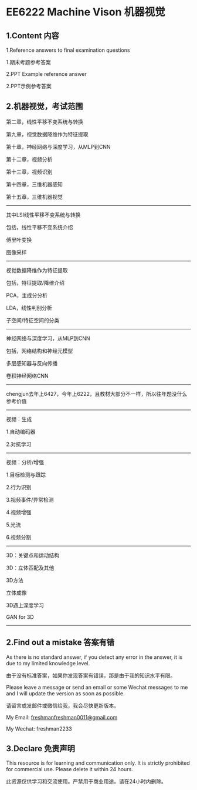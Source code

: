 # EE6222 Machine Vison 机器视觉

## 1.Content 内容

1.Reference answers to final examination questions

1.期末考题参考答案

2.PPT Example reference answer

2.PPT示例参考答案



## 2.机器视觉，考试范围

第二章，线性平移不变系统与转换

第九章，视觉数据降维作为特征提取

第十章，神经网络与深度学习，从MLP到CNN

第十二章，视频分析

第十三章，视频识别

第十四章，三维机器感知

第十五章，三维机器视觉

-------------

其中LSI线性平移不变系统与转换

包括，线性平移不变系统介绍

傅里叶变换

图像采样

------------

视觉数据降维作为特征提取

包括，特征提取/降维介绍

PCA，主成分分析

LDA，线性判别分析

子空间/特征空间的分类

---

神经网络与深度学习，从MLP到CNN

包括，网络结构和神经元模型

多层感知器与反向传播

卷积神经网络CNN

----------

chengjun去年上6427，今年上6222，且教材大部分不一样，所以往年题没什么参考价值

--------------

视频：生成 

1.自动编码器

2.对抗学习

-----------

视频：分析/增强 

1.目标检测与跟踪

2.行为识别  

3.视频事件/异常检测

4.视频增强

5.光流

6.视频分割

----------------

3D：关键点和运动结构

3D：立体匹配及其他

3D方法

立体成像

3D遇上深度学习

GAN for 3D

----------



## 2.Find out a mistake 答案有错

As there is no standard answer, if you detect any error in the answer, it is due to my limited knowledge level. 

由于没有标准答案，如果你发现答案有错误，那是由于我的知识水平有限。

Please leave a message or send an email or some Wechat messages to me and I will update the version as soon as possible. 

请留言或发邮件或微信给我，我会尽快更新版本。

My Email: freshmanfreshman0011@gmail.com

My Wechat: freshman2233

## 3.Declare 免责声明

This resource is for learning and communication only. It is strictly prohibited for commercial use. Please delete it within 24 hours.

此资源仅供学习和交流使用。严禁用于商业用途。请在24小时内删除。
